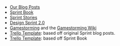 * [Our Blog Posts](https://thoughtbot.com/blog/design)
* [Sprint Book](https://www.thesprintbook.com/)
* [Sprint Stories](https://sprintstories.com/)
* [Design Sprint 2.0](https://www.invisionapp.com/inside-design/design-sprint-2/)
* [Gamestorming](http://www.amazon.com/Gamestorming-Playbook-Innovators-Rulebreakers-Changemakers/dp/0596804172) and the [Gamestorming Wiki](http://www.gamestorming.com/the-wiki/)
* [Trello Template](https://trello.com/b/lMmuSlkP/public-design-sprint-template): based off original Sprint blog posts.
* [Trello Template](https://trello.com/b/76kqcT8s/gv-design-sprint-template): based off Sprint Book
